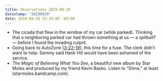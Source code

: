 ```yaml
---
title: Observations 2019-08-29
datestamp: "20190829"
date: 2019-09-20 15:19:00 -05:00
---
```


- The cicada that flew in the window of my car (while parked). Thinking that a neighboring parked car had thrown something at us — a spitball? — before I found the invading culprit.
- Going back to AutoZone [[3-22-19](https://spencertweedy.com/observations/032219.html)], this time for a fuse. The clerk didn’t want to help. Sammy said Hank Hill would have been ashamed of the service.
- *The Magic of Believing What You See*, a beautiful new album by Star Moles and produced by my friend Kevin Basko. Listen to “Slime,” at least (starmoles.bandcamp.com).
